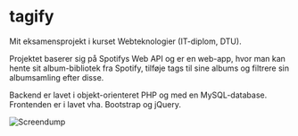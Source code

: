 # tagify

Mit eksamensprojekt i kurset Webteknologier (IT-diplom, DTU).

Projektet baserer sig på Spotifys Web API og er en web-app, hvor man kan hente sit album-bibliotek fra Spotify, tilføje tags til sine albums og filtrere sin albumsamling efter disse.

Backend er lavet i objekt-orienteret PHP og med en MySQL-database. Frontenden er i lavet vha. Bootstrap og jQuery.

![Screendump](../master/Screendump.png?raw=true)